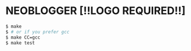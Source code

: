 # NEOBLOGGER [!!LOGO REQUIRED!!]

```bash
$ make
$ # or if you prefer gcc
$ make CC=gcc
$ make test
```

